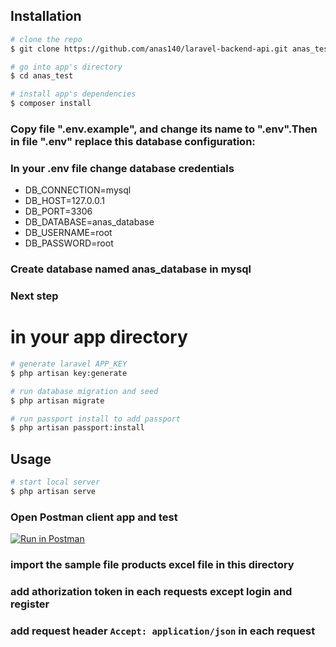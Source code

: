 
## Installation

``` bash
# clone the repo
$ git clone https://github.com/anas140/laravel-backend-api.git anas_test

# go into app's directory
$ cd anas_test

# install app's dependencies
$ composer install
```

### Copy file ".env.example", and change its name to ".env".Then in file ".env" replace this database configuration:

### In your .env file change database credentials 
* DB_CONNECTION=mysql
* DB_HOST=127.0.0.1
* DB_PORT=3306
* DB_DATABASE=anas_database
* DB_USERNAME=root
* DB_PASSWORD=root

### Create database  named anas_database in mysql

### Next step


# in your app directory
``` bash
# generate laravel APP_KEY
$ php artisan key:generate

# run database migration and seed
$ php artisan migrate

# run passport install to add passport 
$ php artisan passport:install
```
## Usage

``` bash
# start local server
$ php artisan serve
```
### Open Postman client app and test
[![Run in Postman](https://run.pstmn.io/button.svg)](https://app.getpostman.com/run-collection/db051bac438eb2fadddf)

### import the sample file products excel file in this directory
### add athorization token in each requests except login and register 
### add request header `Accept: application/json` in each request
